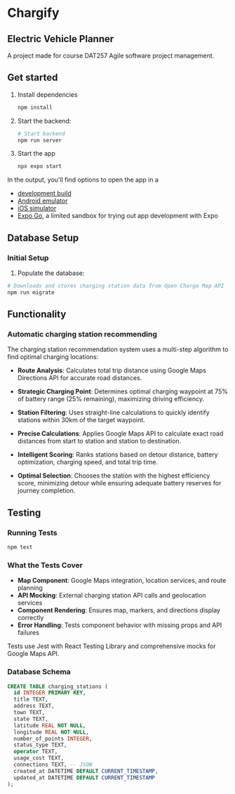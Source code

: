 # Chargify

## Electric Vehicle Planner
A project made for course DAT257 Agile software project management.

## Get started

1. Install dependencies

   ```bash
   npm install
   ```

2. Start the backend:

   ```bash
   # Start backend
   npm run server
   ```

3. Start the app

   ```bash
   npx expo start
   ```

In the output, you'll find options to open the app in a

- [development build](https://docs.expo.dev/develop/development-builds/introduction/)
- [Android emulator](https://docs.expo.dev/workflow/android-studio-emulator/)
- [iOS simulator](https://docs.expo.dev/workflow/ios-simulator/)
- [Expo Go](https://expo.dev/go), a limited sandbox for trying out app development with Expo

## Database Setup

### Initial Setup

1. Populate the database:
```bash
# Downloads and stores charging station data from Open Charge Map API
npm run migrate
```

## Functionality

### Automatic charging station recommending

The charging station recommendation system uses a multi-step algorithm to find optimal charging locations:

- **Route Analysis**: Calculates total trip distance using Google Maps Directions API for accurate road distances.

- **Strategic Charging Point**: Determines optimal charging waypoint at 75% of battery range (25% remaining), maximizing driving efficiency.

- **Station Filtering**: Uses straight-line calculations to quickly identify stations within 30km of the target waypoint.

- **Precise Calculations**: Applies Google Maps API to calculate exact road distances from start to station and station to destination.

- **Intelligent Scoring**: Ranks stations based on detour distance, battery optimization, charging speed, and total trip time.

- **Optimal Selection**: Chooses the station with the highest efficiency score, minimizing detour while ensuring adequate battery reserves for journey completion.


## Testing

### Running Tests

```bash
npm test
```

### What the Tests Cover

- **Map Component**: Google Maps integration, location services, and route planning
- **API Mocking**: External charging station API calls and geolocation services
- **Component Rendering**: Ensures map, markers, and directions display correctly
- **Error Handling**: Tests component behavior with missing props and API failures

Tests use Jest with React Testing Library and comprehensive mocks for Google Maps API.


### Database Schema

```sql
CREATE TABLE charging_stations (
  id INTEGER PRIMARY KEY,
  title TEXT,
  address TEXT,
  town TEXT,
  state TEXT,
  latitude REAL NOT NULL,
  longitude REAL NOT NULL,
  number_of_points INTEGER,
  status_type TEXT,
  operator TEXT,
  usage_cost TEXT,
  connections TEXT, -- JSON
  created_at DATETIME DEFAULT CURRENT_TIMESTAMP,
  updated_at DATETIME DEFAULT CURRENT_TIMESTAMP
);
```